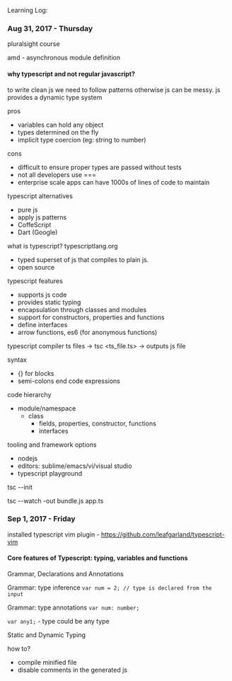 Learning Log:

### Aug 31, 2017 - Thursday

pluralsight course

amd - asynchronous module definition

#### why typescript and not regular javascript?
to write clean js we need to follow patterns otherwise js can be messy.
js provides a dynamic type system

pros
 - variables can hold any object
 - types determined on the fly
 - implicit type coercion (eg: string to number)

cons
  - difficult to ensure proper types are passed without tests
  - not all developers use ===
  - enterprise scale apps can have 1000s of lines of code to maintain

typescript alternatives
  - pure js
  - apply js patterns
  - CoffeScript
  - Dart (Google)

what is typescript? typescriptlang.org
 - typed superset of js that compiles to plain js.
 - open source

typescript features
  - supports js code
  - provides static typing
  - encapsulation through classes and modules
  - support for constructors, properties and functions
  - define interfaces
  - arrow functions, es6 (for anonymous functions)

typescript compiler
  ts files -> tsc <ts_file.ts> -> outputs js file

syntax
  - {} for blocks
  - semi-colons end code expressions

code hierarchy
  - module/namespace
    - class
      - fields, properties, constructor, functions
      - interfaces

tooling and framework options
  - nodejs
  - editors: sublime/emacs/vi/visual studio
  - typescript playground


tsc --init

tsc --watch -out bundle.js app.ts


### Sep 1, 2017 - Friday

installed typescript vim plugin - https://github.com/leafgarland/typescript-vim

#### Core features of Typescript: typing, variables and functions

Grammar, Declarations and Annotations

Grammar: type inference
`var num = 2; // type is declared from the input`

Grammar: type annotations
`var num: number;`

`var any1;` - type could be any type


Static and Dynamic Typing

how to?
* compile minified file
* disable comments in the generated js

